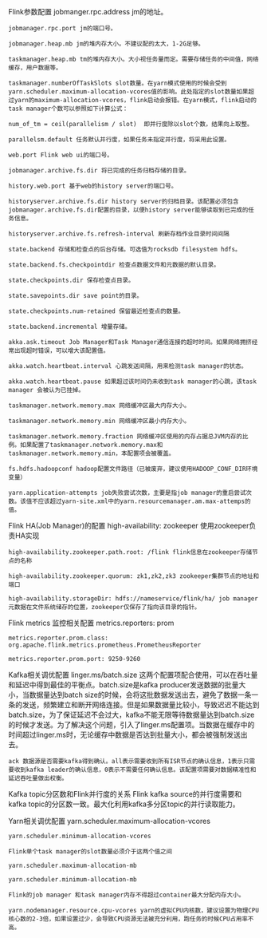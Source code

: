 Flink参数配置
    jobmanger.rpc.address jm的地址。
    
    jobmanager.rpc.port jm的端口号。
    
    jobmanager.heap.mb jm的堆内存大小。不建议配的太大，1-2G足够。
    
    taskmanager.heap.mb tm的堆内存大小。大小视任务量而定。需要存储任务的中间值，网络缓存，用户数据等。
    
    taskmanager.numberOfTaskSlots slot数量。在yarn模式使用的时候会受到yarn.scheduler.maximum-allocation-vcores值的影响。此处指定的slot数量如果超过yarn的maximum-allocation-vcores，flink启动会报错。在yarn模式，flink启动的task manager个数可以参照如下计算公式：
    
    num_of_tm = ceil(parallelism / slot)  即并行度除以slot个数，结果向上取整。
    
    parallelsm.default 任务默认并行度，如果任务未指定并行度，将采用此设置。
    
    web.port Flink web ui的端口号。
    
    jobmanager.archive.fs.dir 将已完成的任务归档存储的目录。
    
    history.web.port 基于web的history server的端口号。
    
    historyserver.archive.fs.dir history server的归档目录。该配置必须包含jobmanager.archive.fs.dir配置的目录，以便history server能够读取到已完成的任务信息。
    
    historyserver.archive.fs.refresh-interval 刷新存档作业目录时间间隔
    
    state.backend 存储和检查点的后台存储。可选值为rocksdb filesystem hdfs。
    
    state.backend.fs.checkpointdir 检查点数据文件和元数据的默认目录。
    
    state.checkpoints.dir 保存检查点目录。
    
    state.savepoints.dir save point的目录。
    
    state.checkpoints.num-retained 保留最近检查点的数量。
    
    state.backend.incremental 增量存储。
    
    akka.ask.timeout Job Manager和Task Manager通信连接的超时时间。如果网络拥挤经常出现超时错误，可以增大该配置值。
    
    akka.watch.heartbeat.interval 心跳发送间隔，用来检测task manager的状态。
    
    akka.watch.heartbeat.pause 如果超过该时间仍未收到task manager的心跳，该task manager 会被认为已挂掉。
    
    taskmanager.network.memory.max 网络缓冲区最大内存大小。
    
    taskmanager.network.memory.min 网络缓冲区最小内存大小。
    
    taskmanager.network.memory.fraction 网络缓冲区使用的内存占据总JVM内存的比例。如果配置了taskmanager.network.memory.max和taskmanager.network.memory.min，本配置项会被覆盖。
    
    fs.hdfs.hadoopconf hadoop配置文件路径（已被废弃，建议使用HADOOP_CONF_DIR环境变量）
    
    yarn.application-attempts job失败尝试次数，主要是指job manager的重启尝试次数。该值不应该超过yarn-site.xml中的yarn.resourcemanager.am.max-attemps的值。

Flink HA(Job Manager)的配置
    high-availability: zookeeper 使用zookeeper负责HA实现
    
    high-availability.zookeeper.path.root: /flink flink信息在zookeeper存储节点的名称
    
    high-availability.zookeeper.quorum: zk1,zk2,zk3 zookeeper集群节点的地址和端口
    
    high-availability.storageDir: hdfs://nameservice/flink/ha/ job manager元数据在文件系统储存的位置，zookeeper仅保存了指向该目录的指针。

Flink metrics 监控相关配置
    metrics.reporters: prom
    
    metrics.reporter.prom.class: org.apache.flink.metrics.prometheus.PrometheusReporter
    
    metrics.reporter.prom.port: 9250-9260

Kafka相关调优配置
    linger.ms/batch.size 这两个配置项配合使用，可以在吞吐量和延迟中得到最佳的平衡点。batch.size是kafka producer发送数据的批量大小，当数据量达到batch size的时候，会将这批数据发送出去，避免了数据一条一条的发送，频繁建立和断开网络连接。但是如果数据量比较小，导致迟迟不能达到batch.size，为了保证延迟不会过大，kafka不能无限等待数据量达到batch.size的时候才发送。为了解决这个问题，引入了linger.ms配置项。当数据在缓存中的时间超过linger.ms时，无论缓存中数据是否达到批量大小，都会被强制发送出去。
    
    ack 数据源是否需要kafka得到确认。all表示需要收到所有ISR节点的确认信息，1表示只需要收到kafka leader的确认信息，0表示不需要任何确认信息。该配置项需要对数据精准性和延迟吞吐量做出权衡。

Kafka topic分区数和Flink并行度的关系
    Flink kafka source的并行度需要和kafka topic的分区数一致。最大化利用kafka多分区topic的并行读取能力。

Yarn相关调优配置
    yarn.scheduler.maximum-allocation-vcores
    
    yarn.scheduler.minimum-allocation-vcores
    
    Flink单个task manager的slot数量必须介于这两个值之间
    
    yarn.scheduler.maximum-allocation-mb
    
    yarn.scheduler.minimum-allocation-mb
    
    Flink的job manager 和task manager内存不得超过container最大分配内存大小。
    
    yarn.nodemanager.resource.cpu-vcores yarn的虚拟CPU内核数，建议设置为物理CPU核心数的2-3倍，如果设置过少，会导致CPU资源无法被充分利用，跑任务的时候CPU占用率不高。